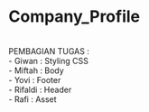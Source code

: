# Company_Profile
<br>
PEMBAGIAN TUGAS :
<br>
- Giwan : Styling CSS
<br>
- Miftah : Body
<br>
- Yovi : Footer
<br>
- Rifaldi : Header
<br>
- Rafi : Asset
